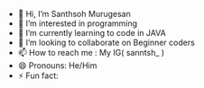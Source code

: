 - 👋 Hi, I’m Santhsoh Murugesan
- 👀 I’m interested in programming
- 🌱 I’m currently learning to code in JAVA
- 💞️ I’m looking to collaborate on Beginner coders
- 📫 How to reach me : My IG( sanntsh_ )
- 😄 Pronouns: He/Him
- ⚡ Fun fact: 

<!---
SanthoshMurugesan06/SanthoshMurugesan06 is a ✨ special ✨ repository because its `README.md` (this file) appears on your GitHub profile.
You can click the Preview link to take a look at your changes.
--->
